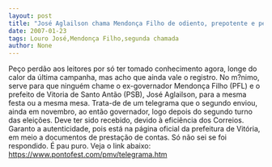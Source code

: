```yaml
---
layout: post
title: "José Aglailson chama Mendonça Filho de odiento, prepotente e perseguidor"
date: 2007-01-23
tags: Louro José,Mendonça Filho,segunda chamada
author: None
---
```

Peço perdão aos leitores por só ter tomado conhecimento agora, longe do calor da última campanha, mas acho que ainda vale o registro.
No m?nimo, serve para que ninguém chame o ex-governador Mendonça Filho (PFL) e o prefeito de Vitoria de Santo Antão (PSB), José Aglailson, para a mesma festa ou a mesma mesa.
Trata-de de um telegrama que o segundo enviou, ainda em novembro, ao então governador, logo depois do segundo turno das eleições.
Deve ter sido recebido, devido à eficiência dos Correios.
Garanto a autenticidade, pois está na página oficial da prefeitura de Vitória, em meio a documentos de prestação de contas.
Só não sei se foi respondido.
É pau puro.
Veja o link abaixo:
https://www.pontofest.com/pmv/telegrama.htm 